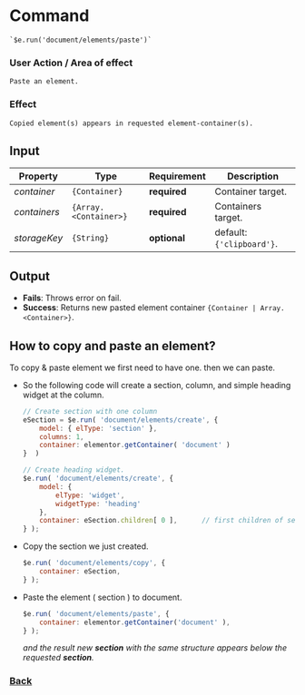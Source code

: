 # Command
    `$e.run('document/elements/paste')`

### User Action / Area of effect
    Paste an element.
     
### Effect
    Copied element(s) appears in requested element-container(s).

## Input
| Property     | Type                  | Requirement   | Description |
|---           |---                    |---            |---|
| _container_  | `{Container}`         | **required**  | Container target.
| _containers_ | `{Array.<Container>}` | **required**  | Containers target.
| _storageKey_ | `{String}`            | **optional**  | default: `{'clipboard'}`.

## Output
   * **Fails**: Throws error on fail.
   * **Success**: Returns new pasted element container `{Container | Array.<Container>}`.
   
## How to copy and paste an element? 
To copy & paste element we first need to have one. then we can paste.
* So the following code will create a section, column, and simple heading widget at the column.
    ```javascript
    // Create section with one column
    eSection = $e.run( 'document/elements/create', { 
        model: { elType: 'section' },
        columns: 1,
        container: elementor.getContainer( 'document' )
    }  )

    // Create heading widget.
    $e.run( 'document/elements/create', {
        model: {
            elType: 'widget',
            widgetType: 'heading'
        }, 
        container: eSection.children[ 0 ],      // first children of section means the column.
    } );
    ```
* Copy the section we just created.
    ```javascript
    $e.run( 'document/elements/copy', {
        container: eSection,
    } );
    ```
* Paste the element ( section ) to document.
    ```javascript
    $e.run( 'document/elements/paste', {
        container: elementor.getContainer('document' ),
    } );
    ```
   _and the result new **section** with the same structure appears below the requested **section**._

### [Back](../usability.index.md) 
